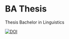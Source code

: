 # BA Thesis
Thesis Bachelor in Linguistics

[![DOI](https://zenodo.org/badge/121685427.svg)](https://zenodo.org/badge/latestdoi/121685427)
